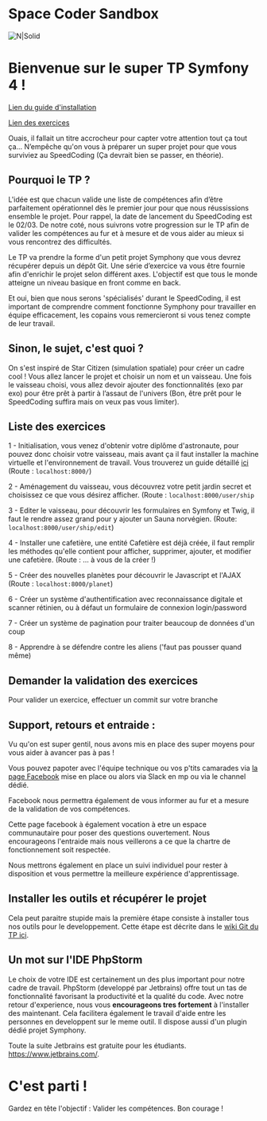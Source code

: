 # Space Coder Sandbox

![N|Solid](https://cdn.vox-cdn.com/uploads/chorus_image/image/57339537/Concept_citcon2015_5.0.jpg)

# Bienvenue sur le super TP Symfony 4 !  

[Lien du guide d'installation](https://gitlab.com/Chatmalow/sandbox_simgame/wikis/1-Installation-des-programmes)

[Lien des exercices](https://drive.google.com/open?id=1cOpiTCgyjkCNqoxQc2oewnzcw7HumQeq)


Ouais, il fallait un titre accrocheur pour capter votre attention tout ça tout ça... N’empêche qu'on vous à préparer un super projet pour que vous surviviez au SpeedCoding (Ça devrait bien se passer, en théorie). 
 
## Pourquoi le TP ?

L'idée est que chacun valide une liste de compétences afin d’être parfaitement opérationnel dès le premier jour pour que nous réussissions ensemble le projet. Pour rappel, la date de lancement du SpeedCoding est le 02/03. De notre coté, nous suivrons votre progression sur le TP afin de valider les compétences au fur et à mesure et de vous aider au mieux si vous rencontrez des difficultés.  

Le TP va prendre la forme d'un petit projet Symphony que vous devrez récupérer depuis un dépôt Git. Une série d’exercice va vous être fournie afin d'enrichir le projet selon différent axes. L'objectif est que tous le monde atteigne un niveau basique en front comme en back. 

Et oui, bien que nous serons 'spécialisés' durant le SpeedCoding, il est important de comprendre comment fonctionne Symphony pour travailler en équipe efficacement, les copains vous remercieront si vous tenez compte de leur travail.

## Sinon, le sujet, c'est quoi ?
  
On s'est inspiré de Star Citizen (simulation spatiale) pour créer un cadre cool ! Vous allez lancer le projet et choisir un nom et un vaisseau. Une fois le vaisseau choisi, vous allez devoir ajouter des fonctionnalités (exo par exo) pour être prêt à partir à l’assaut de l'univers (Bon, être prêt pour le SpeedCoding suffira mais on veux pas vous limiter).
  

## Liste des exercices  
  
1 - Initialisation, vous venez d'obtenir votre diplôme d'astronaute, pour pouvez donc choisir votre vaisseau, mais avant ça il faut installer la machine virtuelle et l'environnement de travail. Vous trouverez un guide détaillé [ici](https://gitlab.com/Chatmalow/sandbox_simgame/wikis/Installation)
(Route : `localhost:8000/`)

2 - Aménagement du vaisseau, vous découvrez votre petit jardin secret et choisissez ce que vous désirez afficher.
(Route : `localhost:8000/user/ship`

3 - Editer le vaisseau, pour découvrir les formulaires en Symfony et Twig, il faut le rendre assez grand pour y ajouter un Sauna norvégien. 
(Route: `localhost:8000/user/ship/edit`)

4  - Installer une cafetière, une entité Cafetière est déjà créée, il faut remplir les méthodes qu'elle contient pour afficher, supprimer, ajouter, et modifier une cafetière.
(Route : ... à vous de la créer !)

5 - Créer des nouvelles planètes pour découvrir le Javascript et l'AJAX 
(Route : `localhost:8000/planet`)

6 - Créer un système d'authentification avec reconnaissance digitale et scanner rétinien, ou à défaut un formulaire de connexion login/password

7 - Créer un système de pagination pour traiter beaucoup de données d'un coup

8 - Apprendre à se défendre contre les aliens ('faut pas pousser quand même)
 
## Demander la validation des exercices 

Pour valider un exercice, effectuer un commit sur votre branche 
  
## Support, retours et entraide :   
  
Vu qu'on est super gentil, nous avons mis en place des super moyens pour vous aider à avancer pas à pas !

Vous pouvez papoter avec l'équipe technique ou vos p'tits camarades via [la page Facebook](https://www.facebook.com/groups/426816297967440/) mise en place ou alors via Slack en mp ou via le channel dédié.

Facebook nous permettra également de vous informer au fur et a mesure de la validation de vos compétences.

Cette page facebook à également vocation à etre un espace communautaire pour poser des questions ouvertement. Nous encourageons l'entraide mais nous veillerons a ce que la chartre de fonctionnement soit respectée.

Nous mettrons également en place un suivi individuel pour rester à disposition et vous permettre la meilleure expérience d'apprentissage. 

## Installer les outils et récupérer le projet 
  
Cela peut paraitre stupide mais la première étape consiste à installer tous nos outils pour le developpement. Cette étape est décrite dans le [wiki Git du TP ici](https://gitlab.com/Chatmalow/sandbox_simgame/wikis/Installation).

## Un mot sur l'IDE PhpStorm
Le choix de votre IDE est certainement un des plus important pour notre cadre de travail.
PhpStorm (developpé par Jetbrains) offre tout un tas de fonctionnalité favorisant la productivité et la qualité du code. Avec notre retour d'experience, nous vous **encourageons tres fortement** à l'installer des maintenant. Cela facilitera également le travail d'aide entre les personnes en developpent sur le meme outil.
Il dispose aussi d'un plugin dédié projet Symphony.

Toute la suite Jetbrains est gratuite pour les étudiants. https://www.jetbrains.com/.

# C'est parti !  

Gardez en tête l'objectif : Valider les compétences. Bon courage !
   
